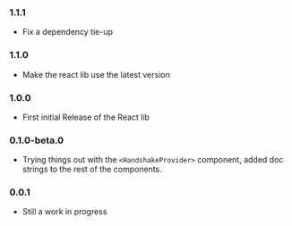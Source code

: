 ### 1.1.1
 - Fix a dependency tie-up

### 1.1.0
 - Make the react lib use the latest version

### 1.0.0

 - First initial Release of the React lib

### 0.1.0-beta.0

 - Trying things out with the `<HandshakeProvider>` component, added doc strings to the rest of the components.

### 0.0.1

 - Still a work in progress